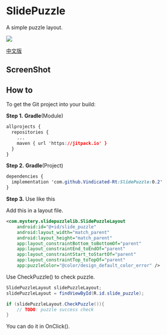 # SlidePuzzle

A simple puzzle layout.

[![](https://jitpack.io/v/Vindicated-Rt/SlidePuzzle.svg)](https://jitpack.io/#Vindicated-Rt/SlidePuzzle)

[中文版](https://github.com/Vindicated-Rt/SlidePuzzle/blob/master/README.zh.md)

## ScreenShot



## How to

To get the Git project into your build:

**Step 1.** **Gradle**(Module)

```css
allprojects {
  repositories {
    ...
    maven { url 'https://jitpack.io' }
  }
}
```

**Step 2.** **Gradle**(Project)

```css
dependencies {
  implementation 'com.github.Vindicated-Rt:SlidePuzzle:0.2'
}
```

**Step 3.** Use like this

Add this in a layout file.

```xml
<com.mystery.slidepuzzlelib.SlidePuzzleLayout
    android:id="@+id/slide_puzzle"
    android:layout_width="match_parent"
    android:layout_height="match_parent"
    app:layout_constraintBottom_toBottomOf="parent"
    app:layout_constraintEnd_toEndOf="parent"
    app:layout_constraintStart_toStartOf="parent"
    app:layout_constraintTop_toTopOf="parent"
    app:puzzleColor="@color/design_default_color_error" />
```

Use CheckPuzzle() to check puzzle.

```java
SlidePuzzleLayout slidePuzzleLayout;
slidePuzzleLayout = findViewById(R.id.slide_puzzle);

if (slidePuzzleLayout.CheckPuzzle()){
    // TODO: puzzle success check
}
```

You can do it in OnClick().
